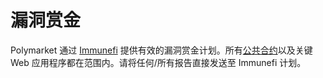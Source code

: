 # 漏洞赏金

Polymarket 通过 [Immunefi](https://immunefi.com/bug-bounty/polymarket/) 提供有效的漏洞赏金计划。所有[公共合约](https://github.com/Polymarket/contract-security)以及关键 Web 应用程序都在范围内。请将任何/所有报告直接发送至 Immunefi 计划。
